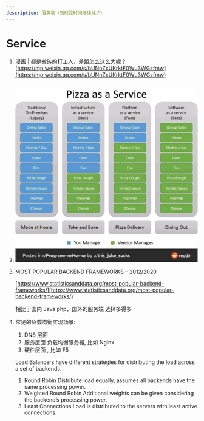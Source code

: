 ```yaml
---
description: 服务端（暂时没时间继续维护）
---
```


# Service

1. 漫画 \| 都是搬砖的打工人，差距怎么这么大呢？ [https://mp.weixin.qq.com/s/bUNnZxUKrktF0Wu3WGzfmw](https://mp.weixin.qq.com/s/bUNnZxUKrktF0Wu3WGzfmw)
2. ![image-20210107192635846](../.gitbook/assets/image-20210107192635846.png)
3. MOST POPULAR BACKEND FRAMEWORKS – 2012/2020

   [https://www.statisticsanddata.org/most-popular-backend-frameworks/](https://www.statisticsanddata.org/most-popular-backend-frameworks/)

   相比于国内 Java php，国外的服务端 选择多得多

4. 常见的负载均衡实现场景:

   1. DNS 层面
   2. 服务层面 负载均衡服务器, 比如 Nginx
   3. 硬件层面 , 比如 F5

   Load Balancers have different strategies for distributing the load across a set of backends.

   1. Round Robin Distribute load equally, assumes all backends have the same processing power.
   2. Weighted Round Robin Additional weights can be given considering the backend’s processing power.
   3. Least Connections Load is distributed to the servers with least active connections.

